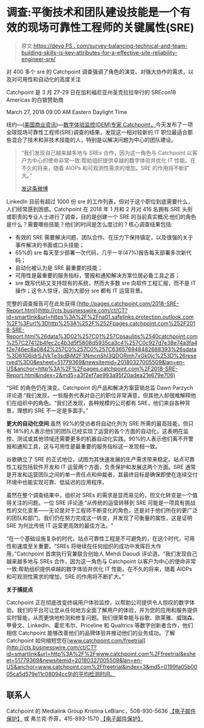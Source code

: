 # 调查:平衡技术和团队建设技能是一个有效的现场可靠性工程师的关键属性(SRE)

> 原文:[https://devo PS . com/survey-balancing-technical-and-team-building-skills-is-key-attributes-for-a-effective-site-reliability-engineer-sre/](https://devops.com/survey-balancing-technical-and-team-building-skills-are-key-attributes-for-an-effective-site-reliability-engineer-sre/)

对 400 多个 sre 的 Catchpoint 调查强调了角色的演变、对强大协作的需求，以及对可用性和自动化的高度关注

Catchpoint 是 3 月 27-29 日在加利福尼亚州圣克拉拉举行的 SREcon18 Americas 的白银赞助商

<time datetime="2018-03-27T13:00:00Z">March 27, 2018 09:00 AM Eastern Daylight Time</time>

纽约—([美国商业资讯](https://www.businesswire.com/))—[数字体验监控(DEM)专家 Catchpoint，](http://cts.businesswire.com/ct/CT?id=smartlink&url=http%3A%2F%2Fwww.catchpoint.com%2F&esheet=51779369&newsitemid=20180327005509&lan=en-US&anchor=Catchpoint%E2%84%A2%2C&index=1&md5=8cdd70e35cd25f1ab54c74e8418ba24c)今天发布了一项全球现场可靠性工程师(SRE)调查的结果，发现这一相对较新的 IT 职位最适合那些混合了技术和非技术技能的人，特别是以解决问题为中心的团队建设。

> “我们发现自己越来越多地与 SREs 合作，因为这一角色与 Catchpoint 以客户为中心的使命非常一致:帮助组织提供卓越的数字体验并优化 IT 性能。在不久的将来，随着 AIOPs 和可观测性需求的增加，SRE 的作用将不断扩大。”
> 
> [发这条微博](https://www.businesswire.com/news/home/20180327005509/en/Survey-Balancing-Technical-Team-Building-Skills-Key-Attributes#)

LinkedIn 目前有超过 1000 份 sre 的工作列表，但对于这个职位到底需要什么，人们经常感到困惑。Catchpoint 在 2018 年 1 月和 2 月对 416 名拥有 SRE 头衔或职责的专业人士进行了调查，目的是创建一个 SRE 的当前真实概况:他们的角色是什么？需要哪些技能？他们的时间是怎么度过的？核心调查结果包括:

*   有效的 SRE 需要解决问题、团队合作、在压力下保持镇定，以及很强的关于事件解决的书面或口头技能；
*   65%的 sre 每天至少部署一次代码，几乎一半(47%)报告每天部署多次新代码；
*   自动化被认为是 SRE 最重要的技能；
*   可用性是最重要的服务指标，警报和通知解决方案位居必备工具之首；
*   sre 既写代码又支持现有的系统，然而大多数 sre 向软件工程汇报，而不是 IT 操作；这令人惊讶，因为大部分 sre 都有 IT 运营背景。

完整的调查报告可在此处获得:[http://pages.catchpoint.com/2018-SRE-Report.html](http://cts.businesswire.com/ct/CT?id=smartlink&url=https%3A%2F%2Fna01.safelinks.protection.outlook.com%2F%3Furl%3Dhttp%253A%252F%252Fpages.catchpoint.com%252F2018-SRE-Report.html%26data%3D02%257C01%257Cpsaulitis%2540catchpoint.com%257C27412b4fec2c4b3d5f5808d5935ca3c4%257C0c927d7e38e74a3fa4f2e746ec8a0842%257C0%257C0%257C636576948482688393%26sdata%3D61G6idrSJVkTe3sdBjM2F3NmcnShI3QDORmh7xGk0jc%253D%26reserved%3D0&esheet=51779369&newsitemid=20180327005509&lan=en-US&anchor=http%3A%2F%2Fpages.catchpoint.com%2F2018-SRE-Report.html&index=2&md5=a3f2ef7ae993a95f20adea21e679e706)

“SRE 的角色仍在演变。Catchpoint 的产品和解决方案营销总监 Dawn Parzych 评论道:“我们发现，一些服务代表对自己的职位非常满意，但其他人却很难解释他们在组织中的角色。“我们还发现，各种规模的公司都有 SRE，他们来自各种背景，理想的 SRE 不一定是多面手。”

**更大的自动化空间**:虽然 92%的受访者将自动化列为 SRE 所需的最高技能，但只有 18%的人表示他们的团队已经实现了运营的各个方面的自动化，这表明在监控、测试或其他领域还需要更多的机器自动化实践。90%的人表示他们离不开警报和通知工具，这与可用性是最重要的服务指标这一发现相一致。

谷歌确立了 SRE 的正式地位，试图为其快速发展的生产需求带来稳定。站点可靠性工程包括软件开发和 IT 运营两个方面，负责保护和发展这两个方面。SRE 通常是开发和运营团队之间的单一责任点和仲裁者，其最终目标是确保即使在连续交付环境中也能实现可靠、低延迟的应用程序。

虽然在整个调查结果中，组织对 SREs 的需求是显而易见的，但文化转变是一个值得关注的问题。一位 SRE 评论道:“从传统的运营转移到 SRE 可能是一项具有挑战性的文化变革——无论是对于工程师不断变化的角色，还是对于他们所在的更广泛的团队和部门。我们仍在努力完成这一转变，并发现了可衡量的属性，这是证明 SRE 为何比传统 IT 运营更高效的最佳方法。"

“在一个基础设施复杂的时代，站点可靠性工程是不可避免的，在这个时代，可用性和速度至关重要。“SREs 将继续在任何组织的成功中发挥巨大作用，”Catchpoint 首席执行官兼联合创始人 Mehdi Daoudi 评论道。“我们发现自己越来越多地与 SREs 合作，因为这一角色与 Catchpoint 以客户为中心的使命非常一致:帮助组织提供卓越的数字体验并优化 IT 性能。在不久的将来，随着 AIOPs 和可观测性需求的增加，SRE 的作用将不断扩大。”

**关于捕捉点**

Catchpoint 正在彻底改变终端用户体验监控，以帮助公司提供令人惊叹的数字体验。我们的平台可让您从任何地方全面了解用户的体验，并为您的应用和服务提供实时智能，从而更快地检测和修复问题。我们很荣幸能与谷歌、欧莱雅、威瑞森、甲骨文、LinkedIn、霍尼韦尔、Priceline 和 Qualtrics 等数字创新者合作，他们相信 Catchpoint 能够改善他们的品牌体验并推动他们的业务成功。了解 Catchpoint 如何缩短您在[www.catchpoint.com/freetrial](http://cts.businesswire.com/ct/CT?id=smartlink&url=http%3A%2F%2Fwww.catchpoint.com%2Ffreetrial&esheet=51779369&newsitemid=20180327005509&lan=en-US&anchor=www.catchpoint.com%2Ffreetrial&index=3&md5=0199fa05b0005ca5d579e11c08094cc9)的平均检测时间。

## 联系人

Catchpoint 的 Medialink Group
Kristina LeBlanc，508-930-5636
[【电子邮件保护】](/cdn-cgi/l/email-protection#e68d948f95928f8887918a83848a878885a6818b878f8ac885898b)
或
弗兰克·乔菲，415-893-1570
[【电子邮件保护】](/cdn-cgi/l/email-protection#cea8bcafa0a5ad8ea3abaaa7afa2a7a0a5a9bca1bbbee0ada1a3)